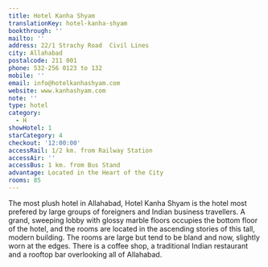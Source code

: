 ```yaml
---
title: Hotel Kanha Shyam
translationKey: hotel-kanha-shyam
bookthrough: ''
mailto: ''
address: 22/1 Strachy Road  Civil Lines
city: Allahabad
postalcode: 211 001
phone: 532-256 0123 to 132
mobile: ''
email: info@hotelkanhashyam.com
website: www.kanhashyam.com
note: ''
type: hotel
category:
  - H
showHotel: 1
starCategory: 4
checkout: '12:00:00'
accessRail: 1/2 km. from Railway Station
accessAir: ''
accessBus: 1 km. from Bus Stand
advantage: Located in the Heart of the City
rooms: 85
---
```

The most plush hotel in Allahabad, Hotel Kanha Shyam is the hotel most prefered by large groups of foreigners and Indian business travellers.     A grand, sweeping lobby with glossy marble floors occupies the bottom floor of the hotel, and the rooms are located in the ascending stories of this tall, modern building.     The rooms are large but tend to be bland and now, slightly worn at the edges. There is a coffee shop, a traditional Indian restaurant and a rooftop bar overlooking all of Allahabad.